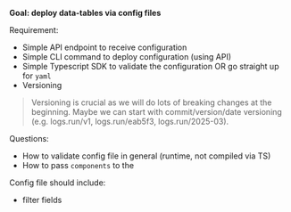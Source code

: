 **Goal: deploy data-tables via config files**

Requirement:

- Simple API endpoint to receive configuration
- Simple CLI command to deploy configuration (using API)
- Simple Typescript SDK to validate the configuration OR go straight up for `yaml`
- Versioning

> Versioning is crucial as we will do lots of breaking changes at the beginning. Maybe we can start with commit/version/date versioning (e.g. logs.run/v1, logs.run/eab5f3, logs.run/2025-03).

Questions:

- How to validate config file in general (runtime, not compiled via TS)
- How to pass `components` to the

Config file should include:

- filter fields
